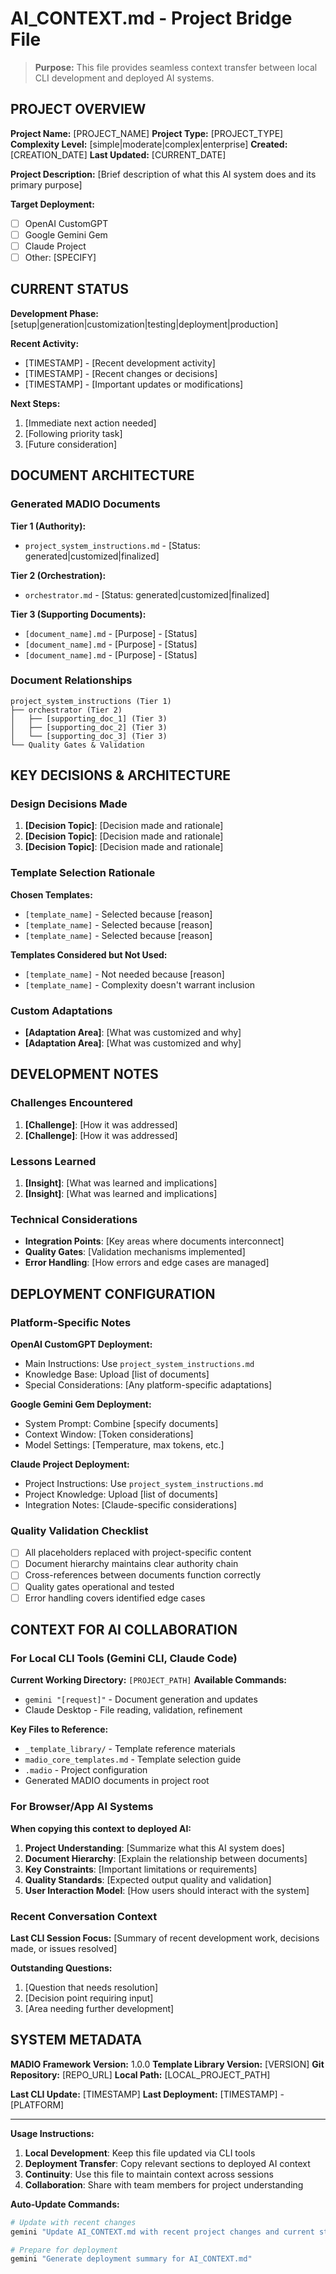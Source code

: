<!-- 
MADIO TEMPLATE FILE - Contains placeholder values in square brackets
These are intentionally incomplete markdown links that get replaced during setup
-->

# AI_CONTEXT.md - Project Bridge File

> **Purpose:** This file provides seamless context transfer between local CLI development and deployed AI systems.

## PROJECT OVERVIEW

**Project Name:** [PROJECT_NAME]
**Project Type:** [PROJECT_TYPE]
**Complexity Level:** [simple|moderate|complex|enterprise]
**Created:** [CREATION_DATE]
**Last Updated:** [CURRENT_DATE]

**Project Description:**
[Brief description of what this AI system does and its primary purpose]

**Target Deployment:**
- [ ] OpenAI CustomGPT
- [ ] Google Gemini Gem  
- [ ] Claude Project
- [ ] Other: [SPECIFY]

## CURRENT STATUS

**Development Phase:** [setup|generation|customization|testing|deployment|production]

**Recent Activity:**
- [TIMESTAMP] - [Recent development activity]
- [TIMESTAMP] - [Recent changes or decisions]
- [TIMESTAMP] - [Important updates or modifications]

**Next Steps:**
1. [Immediate next action needed]
2. [Following priority task]
3. [Future consideration]

## DOCUMENT ARCHITECTURE

### Generated MADIO Documents
**Tier 1 (Authority):**
- `project_system_instructions.md` - [Status: generated|customized|finalized]

**Tier 2 (Orchestration):**
- `orchestrator.md` - [Status: generated|customized|finalized]

**Tier 3 (Supporting Documents):**
- `[document_name].md` - [Purpose] - [Status]
- `[document_name].md` - [Purpose] - [Status]
- `[document_name].md` - [Purpose] - [Status]

### Document Relationships
```
project_system_instructions (Tier 1)
├── orchestrator (Tier 2)
│   ├── [supporting_doc_1] (Tier 3)
│   ├── [supporting_doc_2] (Tier 3)
│   └── [supporting_doc_3] (Tier 3)
└── Quality Gates & Validation
```

## KEY DECISIONS & ARCHITECTURE

### Design Decisions Made
1. **[Decision Topic]**: [Decision made and rationale]
2. **[Decision Topic]**: [Decision made and rationale]
3. **[Decision Topic]**: [Decision made and rationale]

### Template Selection Rationale
**Chosen Templates:**
- `[template_name]` - Selected because [reason]
- `[template_name]` - Selected because [reason]
- `[template_name]` - Selected because [reason]

**Templates Considered but Not Used:**
- `[template_name]` - Not needed because [reason]
- `[template_name]` - Complexity doesn't warrant inclusion

### Custom Adaptations
- **[Adaptation Area]**: [What was customized and why]
- **[Adaptation Area]**: [What was customized and why]

## DEVELOPMENT NOTES

### Challenges Encountered
1. **[Challenge]**: [How it was addressed]
2. **[Challenge]**: [How it was addressed]

### Lessons Learned
1. **[Insight]**: [What was learned and implications]
2. **[Insight]**: [What was learned and implications]

### Technical Considerations
- **Integration Points**: [Key areas where documents interconnect]
- **Quality Gates**: [Validation mechanisms implemented]
- **Error Handling**: [How errors and edge cases are managed]

## DEPLOYMENT CONFIGURATION

### Platform-Specific Notes

**OpenAI CustomGPT Deployment:**
- Main Instructions: Use `project_system_instructions.md`
- Knowledge Base: Upload [list of documents]
- Special Considerations: [Any platform-specific adaptations]

**Google Gemini Gem Deployment:**
- System Prompt: Combine [specify documents]
- Context Window: [Token considerations]
- Model Settings: [Temperature, max tokens, etc.]

**Claude Project Deployment:**
- Project Instructions: Use `project_system_instructions.md`
- Project Knowledge: Upload [list of documents]
- Integration Notes: [Claude-specific considerations]

### Quality Validation Checklist
- [ ] All placeholders replaced with project-specific content
- [ ] Document hierarchy maintains clear authority chain
- [ ] Cross-references between documents function correctly
- [ ] Quality gates operational and tested
- [ ] Error handling covers identified edge cases

## CONTEXT FOR AI COLLABORATION

### For Local CLI Tools (Gemini CLI, Claude Code)
**Current Working Directory:** `[PROJECT_PATH]`
**Available Commands:**
- `gemini "[request]"` - Document generation and updates
- Claude Desktop - File reading, validation, refinement

**Key Files to Reference:**
- `_template_library/` - Template reference materials
- `madio_core_templates.md` - Template selection guide
- `.madio` - Project configuration
- Generated MADIO documents in project root

### For Browser/App AI Systems
**When copying this context to deployed AI:**

1. **Project Understanding**: [Summarize what this AI system does]
2. **Document Hierarchy**: [Explain the relationship between documents]
3. **Key Constraints**: [Important limitations or requirements]
4. **Quality Standards**: [Expected output quality and validation]
5. **User Interaction Model**: [How users should interact with the system]

### Recent Conversation Context
**Last CLI Session Focus:**
[Summary of recent development work, decisions made, or issues resolved]

**Outstanding Questions:**
1. [Question that needs resolution]
2. [Decision point requiring input]
3. [Area needing further development]

## SYSTEM METADATA

**MADIO Framework Version:** 1.0.0
**Template Library Version:** [VERSION]
**Git Repository:** [REPO_URL]
**Local Path:** [LOCAL_PROJECT_PATH]

**Last CLI Update:** [TIMESTAMP]
**Last Deployment:** [TIMESTAMP] - [PLATFORM]

---

**Usage Instructions:**
1. **Local Development**: Keep this file updated via CLI tools
2. **Deployment Transfer**: Copy relevant sections to deployed AI context
3. **Continuity**: Use this file to maintain context across sessions
4. **Collaboration**: Share with team members for project understanding

**Auto-Update Commands:**
```bash
# Update with recent changes
gemini "Update AI_CONTEXT.md with recent project changes and current status"

# Prepare for deployment
gemini "Generate deployment summary for AI_CONTEXT.md"
```